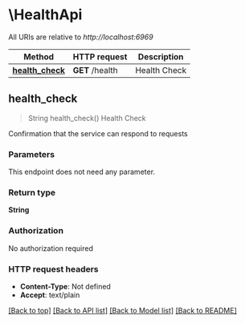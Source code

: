 # \HealthApi

All URIs are relative to *http://localhost:6969*

Method | HTTP request | Description
------------- | ------------- | -------------
[**health_check**](HealthApi.md#health_check) | **GET** /health | Health Check



## health_check

> String health_check()
Health Check

Confirmation that the service can respond to requests

### Parameters

This endpoint does not need any parameter.

### Return type

**String**

### Authorization

No authorization required

### HTTP request headers

- **Content-Type**: Not defined
- **Accept**: text/plain

[[Back to top]](#) [[Back to API list]](../README.md#documentation-for-api-endpoints) [[Back to Model list]](../README.md#documentation-for-models) [[Back to README]](../README.md)


